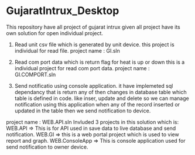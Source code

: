 # GujaratIntrux_Desktop
This repository have all project of gujarat intrux 
given all project have its own solution for open individual project.

1) Read unit csv file which is generated by unit device.
this project is individual for read file.
project name : GI.sln

2) Read com port data which is return flag for heat is up or down
this is a individual project for read com port data.
project name : GI.COMPORT.sln

3) Send notificatio using console application.
it have implemeted sql dependancy that is return any of then changes in database table which table is defined in code.
like inser, update and delete
so we can manage notification using this application when any of the record inserted or updated in the table then we send notification to device.

project name : WEB.API.sln
Invluded 3 projects in this solution which is:
WEB.API => This is for API used in save data to live database and send notification.
WEB.GI => this is a web portal project which is used to view report and graph.
WEB.ConsoleApp => This is console application used for send notification to owner device.
